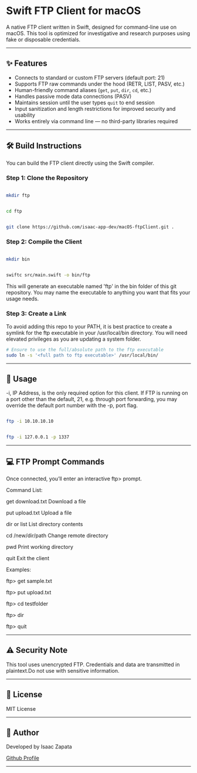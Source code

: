 # Swift FTP Client for macOS

A native FTP client written in Swift, designed for command-line use on macOS. This tool is optimized for investigative and research purposes using fake or disposable credentials.

---

## ✨ Features

- Connects to standard or custom FTP servers (default port: 21)
- Supports FTP raw commands under the hood (RETR, LIST, PASV, etc.)
- Human-friendly command aliases (`get`, `put`, `dir`, `cd`, etc.)
- Handles passive mode data connections (PASV)
- Maintains session until the user types `quit` to end session
- Input sanitization and length restrictions for improved security and usability
- Works entirely via command line — no third-party libraries required

---

## 🛠️ Build Instructions

You can build the FTP client directly using the Swift compiler.

### Step 1: Clone the Repository

```zsh

mkdir ftp

```

```zsh

cd ftp

```

```zsh

git clone https://github.com/isaac-app-dev/macOS-ftpClient.git .

```

### Step 2: Compile the Client

```zsh

mkdir bin

```

```zsh

swiftc src/main.swift -o bin/ftp

```

This will generate an executable named 'ftp' in the bin folder of this git repository. You may name the executable to anything you want that fits your usage needs.

### Step 3: Create a Link

To avoid adding this repo to your PATH, it is best practice to create a symlink for the ftp executable in your /usr/local/bin directory. You will need elevated privileges as you are updating a system folder.

```zsh
# Ensure to use the full/absolute path to the ftp executable
sudo ln -s '<full path to ftp executable>' /usr/local/bin/

```

---

## 🚀 Usage

-i, IP Address, is the only required option for this client. If FTP is running on a port other than the default, 21, e.g. through port forwarding, you may override the default port number with the -p, port flag.

```zsh

ftp -i 10.10.10.10

```

```zsh

ftp -i 127.0.0.1 -p 1337

```

---

## 💻 FTP Prompt Commands

Once connected, you’ll enter an interactive ftp> prompt.

Command List:

get download.txt	Download a file

put upload.txt	    Upload a file

dir or list	        List directory contents

cd /new/dir/path    Change remote directory

pwd                 Print working directory

quit	            Exit the client

Examples:

ftp> get sample.txt

ftp> put upload.txt

ftp> cd testfolder

ftp> dir

ftp> quit


---

## ⚠️ Security Note

This tool uses unencrypted FTP. Credentials and data are transmitted in plaintext.Do not use with sensitive information.

---

## 📄 License

MIT License

---

## 👤 Author

Developed by Isaac Zapata

[Github Profile](https://github.com/isaac-app-dev)

---